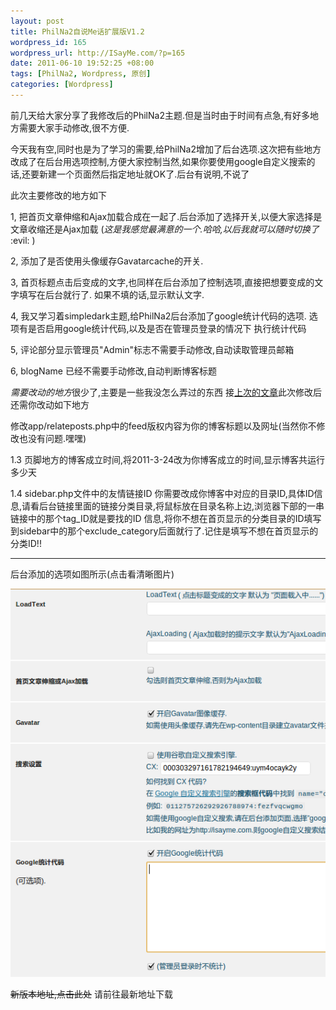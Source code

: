 ```yaml
--- 
layout: post
title: PhilNa2自说Me话扩展版V1.2
wordpress_id: 165
wordpress_url: http://ISayMe.com/?p=165
date: 2011-06-10 19:52:25 +08:00
tags: [PhilNa2, Wordpress, 原创]
categories: [Wordpress]
---
```

前几天给大家分享了我修改后的PhilNa2主题.但是当时由于时间有点急,有好多地方需要大家手动修改,很不方便.

今天我有空,同时也是为了学习的需要,给PhilNa2增加了后台选项.这次把有些地方改成了在后台用选项控制,方便大家控制当然,如果你要使用google自定义搜索的话,还要新建一个页面然后指定地址就OK了.后台有说明,不说了

此次主要修改的地方如下

1, 把首页文章伸缩和Ajax加载合成在一起了.后台添加了选择开关,以便大家选择是文章收缩还是Ajax加载
(*这是我感觉最满意的一个.哈哈,以后我就可以随时切换了* :evil: )

2, 添加了是否使用头像缓存Gavatarcache的开关.

3, 首页标题点击后变成的文字,也同样在后台添加了控制选项,直接把想要变成的文字填写在后台就行了.
如果不填的话,显示默认文字.

4, 我又学习着simpledark主题,给PhilNa2后台添加了google统计代码的选项.
选项有是否启用google统计代码,以及是否在管理员登录的情况下 执行统计代码

5, 评论部分显示管理员"Admin"标志不需要手动修改,自动读取管理员邮箱

6, blogName 已经不需要手动修改,自动判断博客标题

*需要改动的地方*很少了,主要是一些我没怎么弄过的东西
接[上次的文章](/2011/06/philna2-remod-by-sayme.html)此次修改后还需你改动如下地方

修改app/relateposts.php中的feed版权内容为你的博客标题以及网址(当然你不修改也没有问题.嘿嘿)

1.3 页脚地方的博客成立时间,将2011-3-24改为你博客成立的时间,显示博客共运行多少天

1.4 sidebar.php文件中的友情链接ID 你需要改成你博客中对应的目录ID,具体ID信息,请看后台链接里面的链接分类目录,将鼠标放在目录名称上边,浏览器下部的一串链接中的那个tag\_ID就是要找的ID 信息,将你不想在首页显示的分类目录的ID填写到sidebar中的那个exclude_category后面就行了.记住是填写不想在首页显示的分类ID!!

- - - 
后台添加的选项如图所示(点击看清晰图片)

[![后台选项](/uploads/2011/06/10-1.png)](/uploads/2011/06/10-1.png)

<del datetime="2011-06-18T12:26:15+00:00">新版本地址,点击此处</del>
请前往最新地址下载
